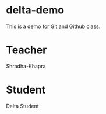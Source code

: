 # delta-demo
This is a demo for Git and Github class.

# Teacher
Shradha-Khapra

# Student
Delta Student